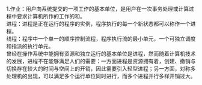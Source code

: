 1.作业：用户向系统提交的一项工作的基本单位，是用户在一次事务处理或计算过程中要求计算机所作的工作的和。    
  进程：进程是正在运行的程序的实例，程序执行的每一个新状态都可以称作一个进程。    
  线程：程序中一个单一的顺序控制流程，程序执行流的最小单元，一个可独立调度和指派的执行单元。    
曾经在操作系统中能拥有资源和独立运行的基本单位是进程，然而随着计算机技术的发展，进程不在能够满足人们的需要：一方面进程是资源拥有着，创建、撤销与切换存在较大的时间与空间上的开销，因此需要引入轻型进程；另一方面，对称多处理机的出现，可以满足多个运行单位同时进行，而多个进程并行多样开销过大。
